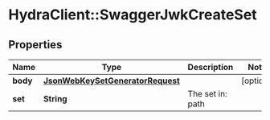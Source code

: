 # HydraClient::SwaggerJwkCreateSet

## Properties
Name | Type | Description | Notes
------------ | ------------- | ------------- | -------------
**body** | [**JsonWebKeySetGeneratorRequest**](JsonWebKeySetGeneratorRequest.md) |  | [optional] 
**set** | **String** | The set in: path | 


